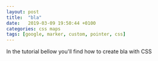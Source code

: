 ```yaml
---
layout: post
title:  "bla"
date:   2019-03-09 19:50:44 +0100
categories: css maps
tags: [google, marker, custom, pointer, css]
---
```

In the tutorial bellow you'll find how to create bla with CSS 

<div id="csstutor" data-height="470" data-href="5c8d7d67a7c1e07300014105"></div>
<script src="https://frontendundefined.com/learn/eb.js"></script>

